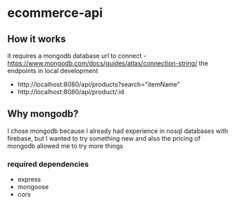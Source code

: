 # ecommerce-api

## How it works 
it requires a mongodb database url to connect
-https://www.mongodb.com/docs/guides/atlas/connection-string/
the endpoints in local development
 - http://localhost:8080/api/products?search="itemName"
 - http://localhost:8080/api/product/:id
 
## Why mongodb?
I chose mongodb because I already had experience in nosql databases with firebase, but I wanted to try something new and also the pricing of mongodb allowed me to try more things

### required dependencies
- express
- mongoose
- cors
